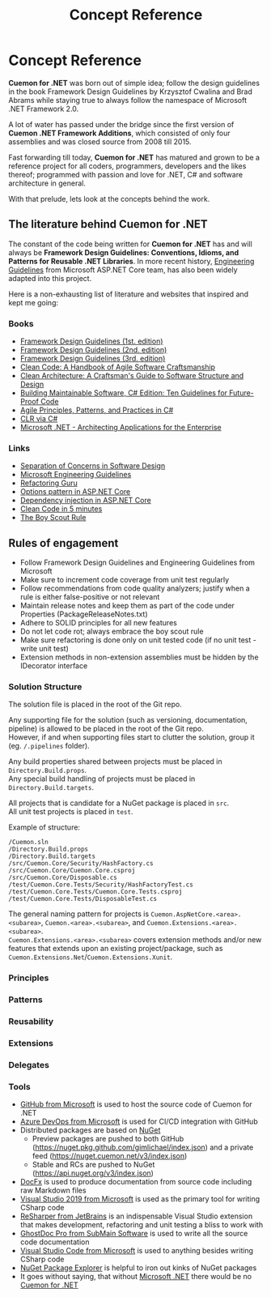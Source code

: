 ﻿---
uid: concept-md
title: Concept Reference
---
# Concept Reference

**Cuemon for .NET** was born out of simple idea; follow the design guidelines in the book Framework Design Guidelines by Krzysztof Cwalina and Brad Abrams while staying true to always follow the namespace of Microsoft .NET Framework 2.0.

A lot of water has passed under the bridge since the first version of **Cuemon .NET Framework Additions**, which consisted of only four assemblies and was closed source from 2008 till 2015.

Fast forwarding till today, **Cuemon for .NET** has matured and grown to be a reference project for all coders, programmers, developers and the likes thereof; programmed with passion and love for .NET, C# and software architecture in general.

With that prelude, lets look at the concepts behind the work.

## The literature behind Cuemon for .NET

The constant of the code being written for **Cuemon for .NET** has and will always be **Framework Design Guidelines: Conventions, Idioms, and Patterns for Reusable .NET Libraries**. In more recent history, [Engineering Guidelines](https://github.com/dotnet/aspnetcore/wiki/Engineering-guidelines) from Microsoft ASP.NET Core team, has also been widely adapted into this project.

Here is a non-exhausting list of literature and websites that inspired and kept me going:

### Books

+ [Framework Design Guidelines (1st. edition)](https://www.amazon.com/Framework-Design-Guidelines-Conventions-Libraries/dp/0321246756)
+ [Framework Design Guidelines (2nd. edition)](https://www.amazon.com/Framework-Design-Guidelines-Conventions-Libraries/dp/0321545613)
+ [Framework Design Guidelines (3rd. edition)](https://www.amazon.com/Framework-Design-Guidelines-Conventions-Addison-Wesley/dp/0135896460)
+ [Clean Code: A Handbook of Agile Software Craftsmanship](https://www.amazon.com/Clean-Code-Handbook-Software-Craftsmanship/dp/0132350882)
+ [Clean Architecture: A Craftsman's Guide to Software Structure and Design](https://www.amazon.com/Clean-Architecture-Craftsmans-Software-Structure/dp/0134494164)
+ [Building Maintainable Software, C# Edition: Ten Guidelines for Future-Proof Code](https://www.amazon.com/Building-Maintainable-Software-Guidelines-Future-Proof-ebook/dp/B01GSRN582)
+ [Agile Principles, Patterns, and Practices in C#](https://www.amazon.com/Agile-Principles-Patterns-Practices-C/dp/0131857258)
+ [CLR via C#](https://www.amazon.com/CLR-via-C-Developer-Reference/dp/0735627045)
+ [Microsoft .NET - Architecting Applications for the Enterprise](https://www.amazon.com/Microsoft-NET-Architecting-Applications-Enterprise/dp/0735685355)

### Links

+ [Separation of Concerns in Software Design](https://nalexn.github.io/separation-of-concerns/)
+ [Microsoft Engineering Guidelines](https://github.com/dotnet/aspnetcore/wiki/Engineering-guidelines)
+ [Refactoring Guru](https://refactoring.guru/design-patterns)
+ [Options pattern in ASP.NET Core](https://docs.microsoft.com/en-us/aspnet/core/fundamentals/configuration/options)
+ [Dependency injection in ASP.NET Core](https://docs.microsoft.com/en-us/aspnet/core/fundamentals/dependency-injection)
+ [Clean Code in 5 minutes](https://issuu.com/softhouse/docs/cleancode_5minutes_120523)
+ [The Boy Scout Rule](https://biratkirat.medium.com/step-8-the-boy-scout-rule-robert-c-martin-uncle-bob-9ac839778385)

## Rules of engagement

+ Follow Framework Design Guidelines and Engineering Guidelines from Microsoft
+ Make sure to increment code coverage from unit test regularly
+ Follow recommendations from code quality analyzers; justify when a rule is either false-positive or not relevant
+ Maintain release notes and keep them as part of the code under Properties (PackageReleaseNotes.txt)
+ Adhere to SOLID principles for all new features
+ Do not let code rot; always embrace the boy scout rule
+ Make sure refactoring is done only on unit tested code (if no unit test - write unit test)
+ Extension methods in non-extension assemblies must be hidden by the IDecorator interface

### Solution Structure

The solution file is placed in the root of the Git repo.

Any supporting file for the solution (such as versioning, documentation, pipeline) is allowed to be placed in the root of the Git repo.\
However, if and when supporting files start to clutter the solution, group it (eg. `/.pipelines` folder).

Any build properties shared between projects must be placed in `Directory.Build.props`.\
Any special build handling of projects must be placed in `Directory.Build.targets`.

All projects that is candidate for a NuGet package is placed in `src`.\
All unit test projects is placed in `test`.

Example of structure:

```
/Cuemon.sln
/Directory.Build.props
/Directory.Build.targets
/src/Cuemon.Core/Security/HashFactory.cs
/src/Cuemon.Core/Cuemon.Core.csproj
/src/Cuemon.Core/Disposable.cs
/test/Cuemon.Core.Tests/Security/HashFactoryTest.cs
/test/Cuemon.Core.Tests/Cuemon.Core.Tests.csproj
/test/Cuemon.Core.Tests/DisposableTest.cs
```

The general naming pattern for projects is `Cuemon.AspNetCore.<area>.<subarea>`, `Cuemon.<area>.<subarea>`, and `Cuemon.Extensions.<area>.<subarea>`.\
`Cuemon.Extensions.<area>.<subarea>` covers extension methods and/or new features that extends upon an existing project/package, such as `Cuemon.Extensions.Net`/`Cuemon.Extensions.Xunit`.

### Principles

### Patterns

### Reusability

### Extensions

### Delegates

### Tools

+ [GitHub from Microsoft](https://github.com/) is used to host the source code of Cuemon for .NET
+ [Azure DevOps from Microsoft](https://azure.microsoft.com/en-us/services/devops/) is used for CI/CD integration with GitHub
+ Distributed packages are based on [NuGet](https://www.nuget.org/)
  + Preview packages are pushed to both GitHub (https://nuget.pkg.github.com/gimlichael/index.json) and a private feed (https://nuget.cuemon.net/v3/index.json)
  + Stable and RCs are pushed to NuGet (https://api.nuget.org/v3/index.json)
+ [DocFx](https://github.com/dotnet/docfx) is used to produce documentation from source code including raw Markdown files
+ [Visual Studio 2019 from Microsoft](https://visualstudio.microsoft.com/vs/) is used as the primary tool for writing CSharp code
+ [ReSharper from JetBrains](https://www.jetbrains.com/resharper/) is an indispensable Visual Studio extension that makes development, refactoring and unit testing a bliss to work with
+ [GhostDoc Pro from SubMain Software](https://submain.com/ghostdoc/) is used to write all the source code documentation
+ [Visual Studio Code from Microsoft](https://code.visualstudio.com/) is used to anything besides writing CSharp code
+ [NuGet Package Explorer](https://github.com/NuGetPackageExplorer/NuGetPackageExplorer) is helpful to iron out kinks of NuGet packages
+ It goes without saying, that without [Microsoft .NET](https://dotnet.microsoft.com/) there would be no [Cuemon for .NET](https://github.com/gimlichael/Cuemon)
